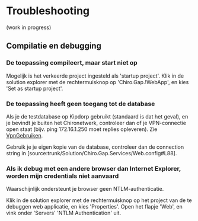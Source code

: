 Troubleshooting
===============

(work in progress)

Compilatie en debugging
-----------------------

### De toepassing compileert, maar start niet op

Mogelijk is het verkeerde project ingesteld als 'startup project'. Klik
in de solution explorer met de rechtermuisknop op 'Chiro.Gap.!WebApp',
en kies 'Set as startup project'.

### De toepassing heeft geen toegang tot de database

Als je de testdatabase op Kipdorp gebruikt (standaard is dat het geval),
en je bevindt je buiten het Chironetwerk, controleer dan of je
VPN-connectie open staat (bijv. ping 172.16.1.250 moet replies
opleveren). Zie [VpnGebruiken](VpnGebruiken.md).

Gebruik je je eigen kopie van de database, controleer dan de connection
string in \[source:trunk/Solution/Chiro.Gap.Services/Web.config\#L88\].

### Als ik debug met een andere browser dan Internet Explorer, worden mijn credentials niet aanvaard

Waarschijnlijk ondersteunt je browser geen NTLM-authenticatie.

Klik in de solution explorer met de rechtermuisknop op het project van
de te debuggen web applicatie, en kies 'Properties'. Open het flapje
'Web', en vink onder 'Servers' 'NTLM Authentication' uit.
